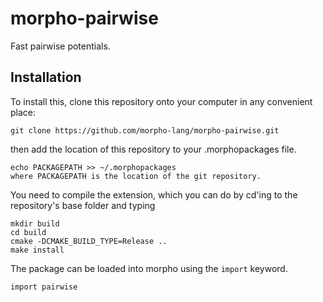 # morpho-pairwise

Fast pairwise potentials.

## Installation 

To install this, clone this repository onto your computer in any convenient place:

    git clone https://github.com/morpho-lang/morpho-pairwise.git

then add the location of this repository to your .morphopackages file.

    echo PACKAGEPATH >> ~/.morphopackages 
    where PACKAGEPATH is the location of the git repository.

You need to compile the extension, which you can do by cd'ing to the repository's base folder and typing

    mkdir build
    cd build
    cmake -DCMAKE_BUILD_TYPE=Release .. 
    make install

The package can be loaded into morpho using the `import` keyword.

    import pairwise
